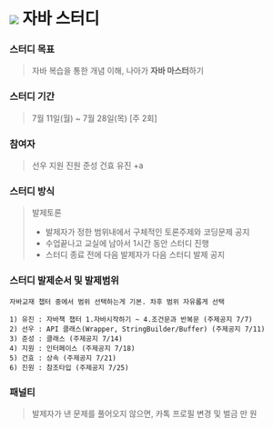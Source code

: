 
# <img src="https://img.shields.io/badge/java-007396?style=for-the-badge&logo=java&logoColor=white"> 자바 스터디 



### 스터디 목표 
>자바 복습을 통한 개념 이해, 나아가 **자바 마스터**하기

### 스터디 기간
> 7월 11일(월) ~ 7월 28일(목) [주 2회] 

### 참여자 
> 선우 지원 진원 준성 건효 유진 +a


### 스터디 방식 
> 발제토론  
>* 발제자가 정한 범위내에서 구체적인 토론주제와 코딩문제 공지  
>* 수업끝나고 교실에 남아서 1시간 동안 스터디 진행  
>* 스터디 종료 전에 다음 발제자가 다음 스터디 발제 공지


### 스터디 발제순서 및 발제범위
~~~
자바교재 챕터 중에서 범위 선택하는게 기본. 차후 범위 자유롭게 선택

1) 유진 : 자바책 챕터 1.자바시작하기 ~ 4.조건문과 반복문 (주제공지 7/7)
2) 선우 : API 클래스(Wrapper, StringBuilder/Buffer) (주제공지 7/11)
3) 준성 : 클래스 (주제공지 7/14)
4) 지원 : 인터페이스 (주제공지 7/18)
5) 건효 : 상속 (주제공지 7/21)
6) 진원 : 참조타입 (주제공지 7/25)
~~~

### 패널티
> 발제자가 낸 문제를 풀어오지 않으면, 카톡 프로필 변경 및 벌금 만 원		
